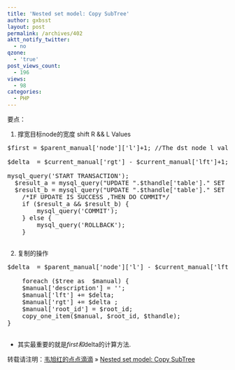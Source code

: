 ```yaml
---
title: 'Nested set model: Copy SubTree'
author: gxbsst
layout: post
permalink: /archives/402
aktt_notify_twitter:
  - no
qzone:
  - 'true'
post_views_count:
  - 196
views:
  - 98
categories:
  - PHP
---
```

要点：

1. 撑宽目标node的宽度 shift R && L Values

<pre lang="php">$first = $parent_manual['node']['l']+1; //The dst node l value

$delta  = $current_manual['rgt'] - $current_manual['lft']+1;

mysql_query('START TRANSACTION');
  $result_a = mysql_query("UPDATE ".$thandle['table']." SET ".$thandle['lvalname']."=".$thandle['lvalname']."+$delta WHERE ".$thandle['lvalname'].">=$first ");
  $result_b = mysql_query("UPDATE ".$thandle['table']." SET ".$thandle['rvalname']."=".$thandle['rvalname']."+$delta WHERE ".$thandle['rvalname'].">=$first ");
	/*IF UPDATE IS SUCCESS ,THEN DO COMMIT*/
	if ($result_a &#038;&#038; $result_b) {
		mysql_query('COMMIT');
	} else {
		mysql_query('ROLLBACK');
	}

</pre>

2. 复制的操作

<pre lang="php">$delta  = $parent_manual['node']['l'] - $current_manual['lft'] + 1;

	foreach ($tree as  $manual) {
	$manual['description'] = '';
	$manual['lft'] += $delta;
	$manual['rgt'] += $delta ;
	$manual['root_id'] = $root_id;
	copy_one_item($manual, $root_id, $thandle);
}

</pre>

* 其实最重要的就是$first和$delta的计算方法.

转载请注明：[韦旭红的点点滴滴][1] &raquo; [Nested set model: Copy SubTree][2]

 [1]: http://www.weixuhong.com
 [2]: http://www.weixuhong.com/archives/402